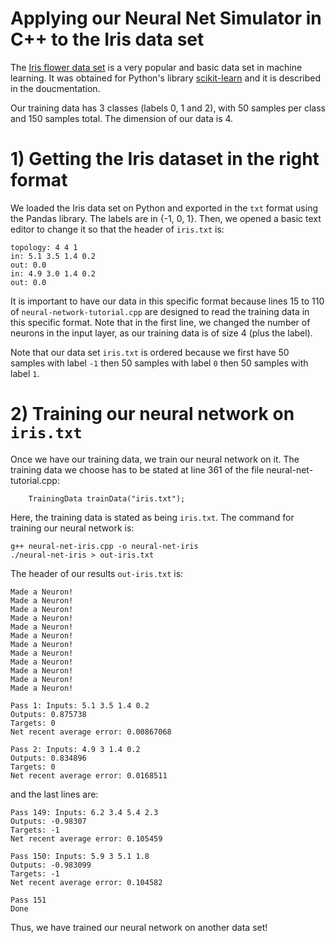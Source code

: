# Applying our Neural Net Simulator in C++ to the Iris data set

The [Iris flower data set](https://en.wikipedia.org/wiki/Iris_flower_data_set) is a very popular and basic data set in machine learning. It was obtained for Python's library [scikit-learn](https://scikit-learn.org/stable/modules/generated/sklearn.datasets.load_iris.html#sklearn-datasets-load-iris) and it is described in the doucmentation.

Our training data has 3 classes (labels 0, 1 and 2), with 50 samples per class and 150 samples total. The dimension of our data is 4.

# 1) Getting the Iris dataset in the right format

We loaded the Iris data set on Python and exported in the `txt` format using the Pandas library. The labels are in {-1, 0, 1}. Then, we opened a basic text editor to change it so that the header of `iris.txt` is:
```
topology: 4 4 1
in: 5.1 3.5 1.4 0.2
out: 0.0
in: 4.9 3.0 1.4 0.2
out: 0.0
```
It is important to have our data in this specific format because lines 15 to 110 of `neural-network-tutorial.cpp` are designed to read the training data in this specific format.
Note that in the first line, we changed the number of neurons in the input layer, as our training data is of size 4 (plus the label).

Note that our data set `iris.txt` is ordered because we first have 50 samples with label `-1` then 50 samples with label `0` then 50 samples with label `1`.

# 2) Training our neural network on `iris.txt`

Once we have our training data, we train our neural network on it. The training data we choose has to be stated at line 361 of the file neural-net-tutorial.cpp:
```
    TrainingData trainData("iris.txt");
```
Here, the training data is stated as being `iris.txt`. The command for training our neural network is:
```
g++ neural-net-iris.cpp -o neural-net-iris
./neural-net-iris > out-iris.txt
```

The header of our results `out-iris.txt` is:
```
Made a Neuron!
Made a Neuron!
Made a Neuron!
Made a Neuron!
Made a Neuron!
Made a Neuron!
Made a Neuron!
Made a Neuron!
Made a Neuron!
Made a Neuron!
Made a Neuron!
Made a Neuron!

Pass 1: Inputs: 5.1 3.5 1.4 0.2 
Outputs: 0.875738 
Targets: 0 
Net recent average error: 0.00867068

Pass 2: Inputs: 4.9 3 1.4 0.2 
Outputs: 0.834896 
Targets: 0 
Net recent average error: 0.0168511
```
and the last lines are:
```
Pass 149: Inputs: 6.2 3.4 5.4 2.3 
Outputs: -0.98307 
Targets: -1 
Net recent average error: 0.105459

Pass 150: Inputs: 5.9 3 5.1 1.8 
Outputs: -0.983099 
Targets: -1 
Net recent average error: 0.104582

Pass 151
Done
```

Thus, we have trained our neural network on another data set!
